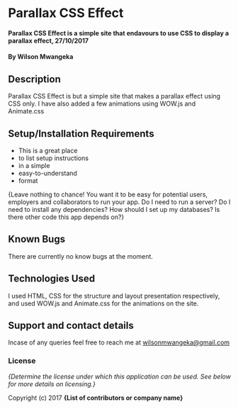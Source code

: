 # Parallax CSS Effect

#### Parallax CSS Effect is a simple site that endavours to use CSS to display a parallax effect, 27/10/2017

#### By **Wilson Mwangeka**

## Description

Parallax CSS Effect is but a simple site that makes a parallax effect using CSS only. I have also added a few animations using WOW.js and Animate.css

## Setup/Installation Requirements

* This is a great place
* to list setup instructions
* in a simple
* easy-to-understand
* format

{Leave nothing to chance! You want it to be easy for potential users, employers and collaborators to run your app. Do I need to run a server? Do I need to install any dependencies? How should I set up my databases? Is there other code this app depends on?}

## Known Bugs

There are currently no know bugs at the moment.

## Technologies Used

I used HTML, CSS for the structure and layout presentation respectively, and used WOW.js and Animate.css for the animations on the site. 

## Support and contact details

Incase of any queries feel free to reach me at wilsonmwangeka@gmail.com

### License

*{Determine the license under which this application can be used.  See below for more details on licensing.}*

Copyright (c) 2017 **{List of contributors or company name}**